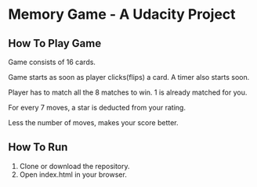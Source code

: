 # Memory Game - A Udacity Project

## How To Play Game

Game consists of 16 cards.

Game starts as soon as player clicks(flips) a card. A timer also starts soon.

Player has to match all the 8 matches to win. 1 is already matched for you.

For every 7 moves, a star is deducted from your rating.

Less the number of moves, makes your score better.

## How To Run

1. Clone or download the repository.
2. Open index.html in your browser.
